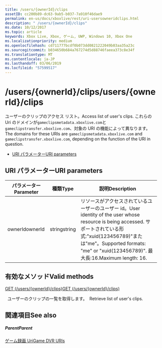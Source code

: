 ```yaml
---
title: /users/{ownerId}/clips
assetID: cc200b89-dc63-9ab5-b037-7a910f46dae9
permalink: en-us/docs/xboxlive/rest/uri-usersowneridclips.html
description: " /users/{ownerId}/clips"
ms.date: 10/12/2017
ms.topic: article
keywords: Xbox Live, Xbox, ゲーム, UWP, Windows 10, Xbox One
ms.localizationpriority: medium
ms.openlocfilehash: cd711777bcdf0b073dd0821222049b03aa35a23c
ms.sourcegitcommit: b034650b684a767274d5d88746faeea373c8e34f
ms.translationtype: MT
ms.contentlocale: ja-JP
ms.lasthandoff: 03/06/2019
ms.locfileid: "57599517"
---
```

# <a name="usersowneridclips"></a><span data-ttu-id="ef3da-104">/users/{ownerId}/clips</span><span class="sxs-lookup"><span data-stu-id="ef3da-104">/users/{ownerId}/clips</span></span>
<span data-ttu-id="ef3da-105">ユーザーのクリップのアクセス リスト。</span><span class="sxs-lookup"><span data-stu-id="ef3da-105">Access list of user's clips.</span></span> <span data-ttu-id="ef3da-106">これらの Uri のドメインが`gameclipsmetadata.xboxlive.com`と`gameclipstransfer.xboxlive.com`、対象の URI の機能によって異なります。</span><span class="sxs-lookup"><span data-stu-id="ef3da-106">The domains for these URIs are `gameclipsmetadata.xboxlive.com` and `gameclipstransfer.xboxlive.com`, depending on the function of the URI in question.</span></span>
 
  * [<span data-ttu-id="ef3da-107">URI パラメーター</span><span class="sxs-lookup"><span data-stu-id="ef3da-107">URI parameters</span></span>](#ID4EX)
 
<a id="ID4EX"></a>

 
## <a name="uri-parameters"></a><span data-ttu-id="ef3da-108">URI パラメーター</span><span class="sxs-lookup"><span data-stu-id="ef3da-108">URI parameters</span></span>
 
| <span data-ttu-id="ef3da-109">パラメーター</span><span class="sxs-lookup"><span data-stu-id="ef3da-109">Parameter</span></span>| <span data-ttu-id="ef3da-110">種類</span><span class="sxs-lookup"><span data-stu-id="ef3da-110">Type</span></span>| <span data-ttu-id="ef3da-111">説明</span><span class="sxs-lookup"><span data-stu-id="ef3da-111">Description</span></span>| 
| --- | --- | --- | 
| <span data-ttu-id="ef3da-112">ownerId</span><span class="sxs-lookup"><span data-stu-id="ef3da-112">ownerId</span></span>| <span data-ttu-id="ef3da-113">string</span><span class="sxs-lookup"><span data-stu-id="ef3da-113">string</span></span>| <span data-ttu-id="ef3da-114">リソースがアクセスされているユーザーのユーザー id。</span><span class="sxs-lookup"><span data-stu-id="ef3da-114">User identity of the user whose resource is being accessed.</span></span> <span data-ttu-id="ef3da-115">サポートされている形式:"xuid(123456789)"または"me"。</span><span class="sxs-lookup"><span data-stu-id="ef3da-115">Supported formats: "me" or "xuid(123456789)".</span></span> <span data-ttu-id="ef3da-116">最大長:16.</span><span class="sxs-lookup"><span data-stu-id="ef3da-116">Maximum length: 16.</span></span>| 
  
<a id="ID4EVB"></a>

 
## <a name="valid-methods"></a><span data-ttu-id="ef3da-117">有効なメソッド</span><span class="sxs-lookup"><span data-stu-id="ef3da-117">Valid methods</span></span>

[<span data-ttu-id="ef3da-118">GET (/users/{ownerId}/clips)</span><span class="sxs-lookup"><span data-stu-id="ef3da-118">GET (/users/{ownerId}/clips)</span></span>](uri-usersowneridclipsget.md)

<span data-ttu-id="ef3da-119">&nbsp;&nbsp;ユーザーのクリップの一覧を取得します。</span><span class="sxs-lookup"><span data-stu-id="ef3da-119">&nbsp;&nbsp;Retrieve list of user's clips.</span></span>
 
<a id="ID4E6B"></a>

 
## <a name="see-also"></a><span data-ttu-id="ef3da-120">関連項目</span><span class="sxs-lookup"><span data-stu-id="ef3da-120">See also</span></span>
 
<a id="ID4EBC"></a>

 
##### <a name="parent"></a><span data-ttu-id="ef3da-121">Parent</span><span class="sxs-lookup"><span data-stu-id="ef3da-121">Parent</span></span> 

[<span data-ttu-id="ef3da-122">ゲーム録画 Uri</span><span class="sxs-lookup"><span data-stu-id="ef3da-122">Game DVR URIs</span></span>](atoc-reference-dvr.md)

   